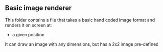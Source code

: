## Basic image renderer

This folder contains a file that takes a basic hand coded image format and renders it on screen at:

* a given position

It can draw an image with any dimensions, but has a 2x2 image pre-defined


